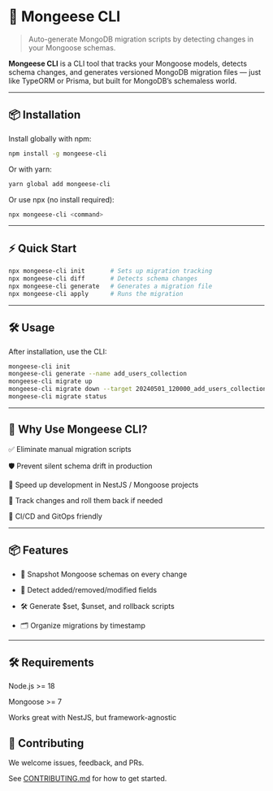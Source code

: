 # 🧬 Mongeese CLI

> Auto-generate MongoDB migration scripts by detecting changes in your Mongoose schemas.

**Mongeese CLI** is a CLI tool that tracks your Mongoose models, detects schema changes, and generates versioned MongoDB migration files — just like TypeORM or Prisma, but built for MongoDB’s schemaless world.

---

## 📦 Installation

Install globally with npm:

```bash
npm install -g mongeese-cli
```

Or with yarn:

```bash
yarn global add mongeese-cli
```

Or use npx (no install required):

```bash
npx mongeese-cli <command>
```

---

## ⚡ Quick Start

```bash
npx mongeese-cli init       # Sets up migration tracking
npx mongeese-cli diff       # Detects schema changes
npx mongeese-cli generate   # Generates a migration file
npx mongeese-cli apply      # Runs the migration
```

---

## 🛠 Usage

After installation, use the CLI:

```bash
mongeese-cli init
mongeese-cli generate --name add_users_collection
mongeese-cli migrate up
mongeese-cli migrate down --target 20240501_120000_add_users_collection
mongeese-cli migrate status
```

---

## 🧠 Why Use Mongeese CLI?

✅ Eliminate manual migration scripts

🛡 Prevent silent schema drift in production

🚀 Speed up development in NestJS / Mongoose projects

🔁 Track changes and roll them back if needed

🧩 CI/CD and GitOps friendly

---

## 📦 Features

- 📸 Snapshot Mongoose schemas on every change

- 🧬 Detect added/removed/modified fields

- 🛠 Generate $set, $unset, and rollback scripts

- 🗂 Organize migrations by timestamp

---

## 🛠 Requirements

Node.js >= 18

Mongoose >= 7

Works great with NestJS, but framework-agnostic

## 🤝 Contributing

We welcome issues, feedback, and PRs.

See [CONTRIBUTING.md](./CONTRIBUTING.md) for how to get started.
